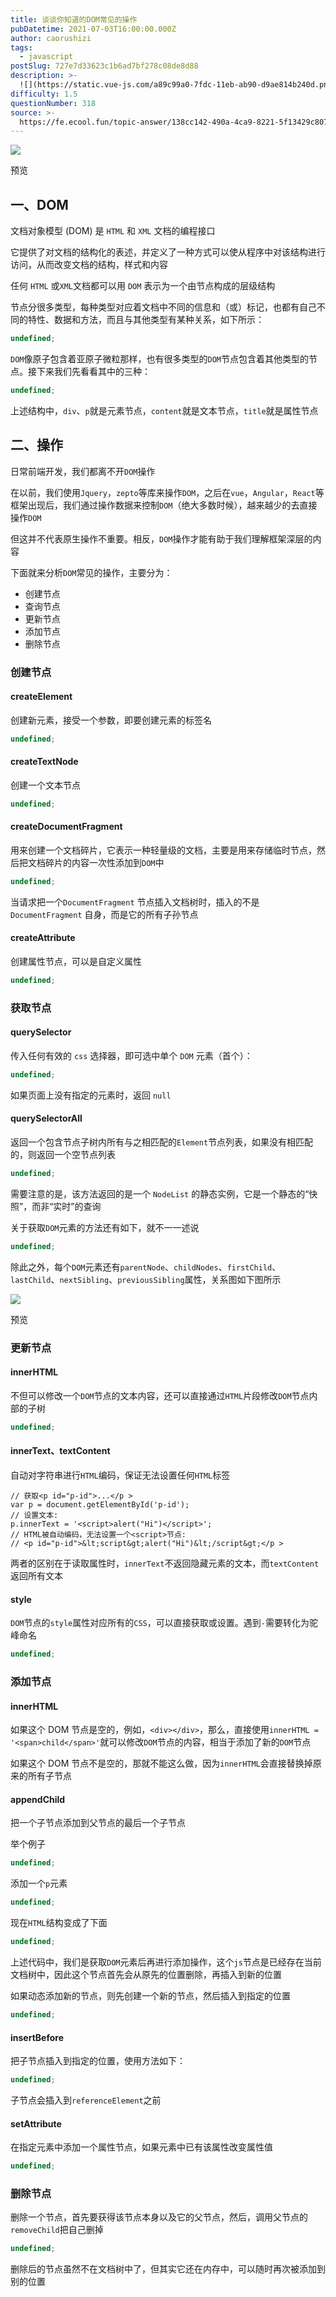```yaml
---
title: 谈谈你知道的DOM常见的操作
pubDatetime: 2021-07-03T16:00:00.000Z
author: caorushizi
tags:
  - javascript
postSlug: 727e7d33623c1b6ad7bf278c08de8d88
description: >-
  ![](https://static.vue-js.com/a89c99a0-7fdc-11eb-ab90-d9ae814b240d.png)预览一、DOM-----文档对象模型(DOM)是`HTML
difficulty: 1.5
questionNumber: 318
source: >-
  https://fe.ecool.fun/topic-answer/138cc142-490a-4ca9-8221-5f13429c807f?orderBy=updateTime&order=desc&tagId=10
---
```


![](https://static.vue-js.com/a89c99a0-7fdc-11eb-ab90-d9ae814b240d.png)

预览

## 一、DOM

文档对象模型 (DOM) 是 `HTML` 和 `XML` 文档的编程接口

它提供了对文档的结构化的表述，并定义了一种方式可以使从程序中对该结构进行访问，从而改变文档的结构，样式和内容

任何 `HTML` 或`XML`文档都可以用 `DOM` 表示为一个由节点构成的层级结构

节点分很多类型，每种类型对应着文档中不同的信息和（或）标记，也都有自己不同的特性、数据和方法，而且与其他类型有某种关系，如下所示：

```typescript
undefined;
```

`DOM`像原子包含着亚原子微粒那样，也有很多类型的`DOM`节点包含着其他类型的节点。接下来我们先看看其中的三种：

```typescript
undefined;
```

上述结构中，`div`、`p`就是元素节点，`content`就是文本节点，`title`就是属性节点

## 二、操作

日常前端开发，我们都离不开`DOM`操作

在以前，我们使用`Jquery`，`zepto`等库来操作`DOM`，之后在`vue`，`Angular`，`React`等框架出现后，我们通过操作数据来控制`DOM`（绝大多数时候），越来越少的去直接操作`DOM`

但这并不代表原生操作不重要。相反，`DOM`操作才能有助于我们理解框架深层的内容

下面就来分析`DOM`常见的操作，主要分为：

- 创建节点
- 查询节点
- 更新节点
- 添加节点
- 删除节点

### 创建节点

#### createElement

创建新元素，接受一个参数，即要创建元素的标签名

```typescript
undefined;
```

#### createTextNode

创建一个文本节点

```typescript
undefined;
```

#### createDocumentFragment

用来创建一个文档碎片，它表示一种轻量级的文档，主要是用来存储临时节点，然后把文档碎片的内容一次性添加到`DOM`中

```typescript
undefined;
```

当请求把一个`DocumentFragment` 节点插入文档树时，插入的不是 `DocumentFragment` 自身，而是它的所有子孙节点

#### createAttribute

创建属性节点，可以是自定义属性

```typescript
undefined;
```

### 获取节点

#### querySelector

传入任何有效的 `css` 选择器，即可选中单个 `DOM` 元素（首个）：

```typescript
undefined;
```

如果页面上没有指定的元素时，返回 `null`

#### querySelectorAll

返回一个包含节点子树内所有与之相匹配的`Element`节点列表，如果没有相匹配的，则返回一个空节点列表

```typescript
undefined;
```

需要注意的是，该方法返回的是一个 `NodeList` 的静态实例，它是一个静态的“快照”，而非“实时”的查询

关于获取`DOM`元素的方法还有如下，就不一一述说

```typescript
undefined;
```

除此之外，每个`DOM`元素还有`parentNode`、`childNodes`、`firstChild`、`lastChild`、`nextSibling`、`previousSibling`属性，关系图如下图所示

![](https://static.vue-js.com/c100f450-7fdc-11eb-ab90-d9ae814b240d.png)

预览

### 更新节点

#### innerHTML

不但可以修改一个`DOM`节点的文本内容，还可以直接通过`HTML`片段修改`DOM`节点内部的子树

```typescript
undefined;
```

#### innerText、textContent

自动对字符串进行`HTML`编码，保证无法设置任何`HTML`标签

    // 获取<p id="p-id">...</p >
    var p = document.getElementById('p-id');
    // 设置文本:
    p.innerText = '<script>alert("Hi")</script>';
    // HTML被自动编码，无法设置一个<script>节点:
    // <p id="p-id">&lt;script&gt;alert("Hi")&lt;/script&gt;</p >

两者的区别在于读取属性时，`innerText`不返回隐藏元素的文本，而`textContent`返回所有文本

#### style

`DOM`节点的`style`属性对应所有的`CSS`，可以直接获取或设置。遇到`-`需要转化为驼峰命名

```typescript
undefined;
```

### 添加节点

#### innerHTML

如果这个 DOM 节点是空的，例如，`<div></div>`，那么，直接使用`innerHTML = '<span>child</span>'`就可以修改`DOM`节点的内容，相当于添加了新的`DOM`节点

如果这个 DOM 节点不是空的，那就不能这么做，因为`innerHTML`会直接替换掉原来的所有子节点

#### appendChild

把一个子节点添加到父节点的最后一个子节点

举个例子

```typescript
undefined;
```

添加一个`p`元素

```typescript
undefined;
```

现在`HTML`结构变成了下面

```typescript
undefined;
```

上述代码中，我们是获取`DOM`元素后再进行添加操作，这个`js`节点是已经存在当前文档树中，因此这个节点首先会从原先的位置删除，再插入到新的位置

如果动态添加新的节点，则先创建一个新的节点，然后插入到指定的位置

```typescript
undefined;
```

#### insertBefore

把子节点插入到指定的位置，使用方法如下：

```typescript
undefined;
```

子节点会插入到`referenceElement`之前

#### setAttribute

在指定元素中添加一个属性节点，如果元素中已有该属性改变属性值

```typescript
undefined;
```

### 删除节点

删除一个节点，首先要获得该节点本身以及它的父节点，然后，调用父节点的`removeChild`把自己删掉

```typescript
undefined;
```

删除后的节点虽然不在文档树中了，但其实它还在内存中，可以随时再次被添加到别的位置
